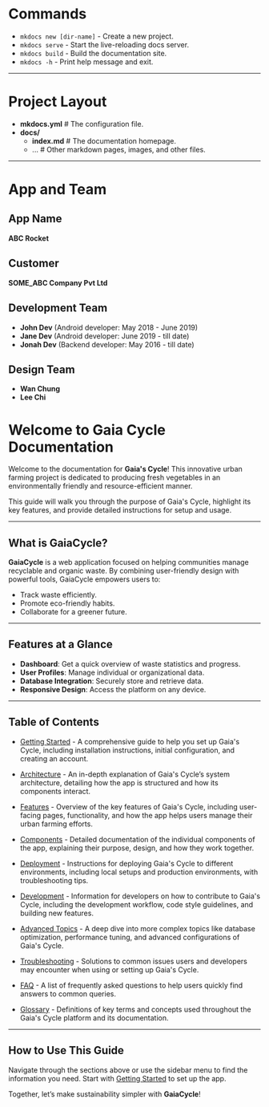 # Commands

- `mkdocs new [dir-name]` - Create a new project.
- `mkdocs serve` - Start the live-reloading docs server.
- `mkdocs build` - Build the documentation site.
- `mkdocs -h` - Print help message and exit.

---

# Project Layout

- **mkdocs.yml**    # The configuration file.
- **docs/**
    - **index.md**  # The documentation homepage.
    - ...           # Other markdown pages, images, and other files.

---

# App and Team

## App Name
**ABC Rocket**

## Customer
**SOME_ABC Company Pvt Ltd**

## Development Team

- **John Dev** (Android developer: May 2018 - June 2019)
- **Jane Dev** (Android developer: June 2019 - till date)
- **Jonah Dev** (Backend developer: May 2016 - till date)

## Design Team
- **Wan Chung**
- **Lee Chi**

# Welcome to Gaia Cycle Documentation

Welcome to the documentation for **Gaia's Cycle**! This innovative urban farming project is dedicated to producing fresh vegetables in an environmentally friendly and resource-efficient manner.

This guide will walk you through the purpose of Gaia's Cycle, highlight its key features, and provide detailed instructions for setup and usage.

---

## What is GaiaCycle?

**GaiaCycle** is a web application focused on helping communities manage recyclable and organic waste. By combining user-friendly design with powerful tools, GaiaCycle empowers users to:
- Track waste efficiently.
- Promote eco-friendly habits.
- Collaborate for a greener future.

---

## Features at a Glance

- **Dashboard**: Get a quick overview of waste statistics and progress.
- **User Profiles**: Manage individual or organizational data.
- **Database Integration**: Securely store and retrieve data.
- **Responsive Design**: Access the platform on any device.

---

## Table of Contents
- [Getting Started](getting-started/) - A comprehensive guide to help you set up Gaia's Cycle, including installation instructions, initial configuration, and creating an account.

- [Architecture](architecture/) - An in-depth explanation of Gaia's Cycle’s system architecture, detailing how the app is structured and how its components interact.

- [Features](features/) - Overview of the key features of Gaia's Cycle, including user-facing pages, functionality, and how the app helps users manage their urban farming efforts.

- [Components](components/) - Detailed documentation of the individual components of the app, explaining their purpose, design, and how they work together.

- [Deployment](deployment/) - Instructions for deploying Gaia's Cycle to different environments, including local setups and production environments, with troubleshooting tips.

- [Development](development/) - Information for developers on how to contribute to Gaia's Cycle, including the development workflow, code style guidelines, and building new features.

- [Advanced Topics](advanced-topics/) - A deep dive into more complex topics like database optimization, performance tuning, and advanced configurations of Gaia's Cycle.

- [Troubleshooting](troubleshooting.md) - Solutions to common issues users and developers may encounter when using or setting up Gaia's Cycle.

- [FAQ](faq.md) - A list of frequently asked questions to help users quickly find answers to common queries.

- [Glossary](glossary.md) - Definitions of key terms and concepts used throughout the Gaia's Cycle platform and its documentation.

---

## How to Use This Guide

Navigate through the sections above or use the sidebar menu to find the information you need. Start with [Getting Started](getting-started.md) to set up the app.

Together, let’s make sustainability simpler with **GaiaCycle**!

